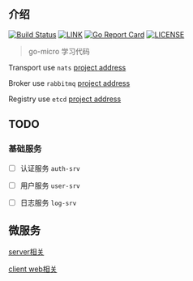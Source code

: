 ## 介绍 

[![Build Status](https://cloud.drone.io/api/badges/cnbattle/hello-micro/status.svg)](https://cloud.drone.io/cnbattle/hello-micro)
[![LINK](https://img.shields.io/badge/link-Github-%23FF4D5B.svg?style=flat-square)](https://github.com/cnbattle/hello-micro) 
[![Go Report Card](https://goreportcard.com/badge/github.com/cnbattle/hello-micro)](https://goreportcard.com/report/github.com/cnbattle/hello-micro)
[![LICENSE](https://img.shields.io/badge/license-Anti%20996-blue.svg?style=flat-square)](https://github.com/996icu/996.ICU/blob/master/LICENSE)

> go-micro 学习代码

Transport use `nats` [project address](https://github.com/nats-io/nats-server)

Broker use `rabbitmq` [project address](https://github.com/rabbitmq/rabbitmq-server)
 
Registry use `etcd` [project address](https://github.com/etcd-io/etcd)


## TODO

### 基础服务

- [ ] 认证服务 `auth-srv`
- [ ] 用户服务 `user-srv`
- [ ] 日志服务 `log-srv`


## 微服务

[server相关](srv.md)

[client web相关](web/hello-web/main.go)
